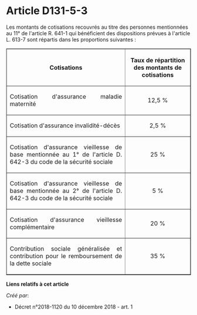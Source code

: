 # Article D131-5-3

Les montants de cotisations recouvrés au titre des personnes mentionnées au 11° de l'article R. 641-1 qui bénéficient des
dispositions prévues à l'article L. 613-7 sont répartis dans les proportions suivantes :

<table border="1">
  <tbody>
    <tr>
      <th>

Cotisations</th>
      <th>

Taux de répartition des montants de cotisations</th>
    </tr>
    <tr>
      <td align="justify">

Cotisation d'assurance maladie maternité</td>
      <td align="center">

12,5 %</td>
    </tr>
    <tr>
      <td align="justify">

Cotisation d'assurance invalidité-décès</td>
      <td align="center">

2,5 %</td>
    </tr>
    <tr>
      <td align="justify">

Cotisation d'assurance vieillesse de base mentionnée au 1° de l'article D. 642-3 du code de la sécurité sociale </td>
      <td align="center">

25 %</td>
    </tr>
    <tr>
      <td align="justify">

Cotisation d'assurance vieillesse de base mentionnée au 2° de l'article D. 642-3 du code de la sécurité sociale </td>
      <td align="center">

5 %</td>
    </tr>
    <tr>
      <td align="justify">

Cotisation d'assurance vieillesse complémentaire</td>
      <td align="center">

20 %</td>
    </tr>
    <tr>
      <td align="justify">

Contribution sociale généralisée et contribution pour le remboursement de la dette sociale</td>
      <td align="center">

35 %</td>
    </tr>
  </tbody>
</table>

**Liens relatifs à cet article**

_Créé par_:

  - Décret n°2018-1120 du 10 décembre 2018 - art. 1

